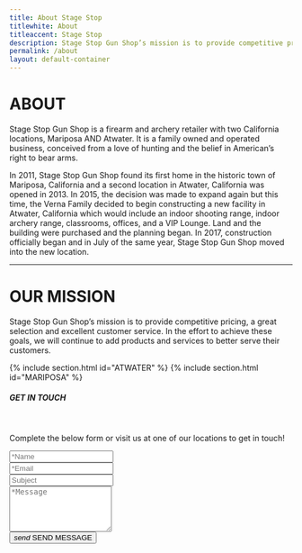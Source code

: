 ```yaml
---
title: About Stage Stop
titlewhite: About
titleaccent: Stage Stop
description: Stage Stop Gun Shop’s mission is to provide competitive pricing, a great selection and excellent customer service. In the effort to achieve these goals, we will continue to add products and services to better serve their customers.
permalink: /about
layout: default-container
---
```


# ABOUT
Stage Stop Gun Shop is a firearm and archery retailer with two California locations, Mariposa AND Atwater. It is a family owned and operated business, conceived from a love of hunting and the belief in American’s right to bear arms. 

In 2011, Stage Stop Gun Shop found its first home in the historic town of Mariposa, California and a second location in Atwater, California was opened in 2013. In 2015, the decision was made to expand again but this time, the Verna Family decided to begin constructing a new facility in Atwater, California which would include an indoor shooting range, indoor archery range, classrooms, offices, and a VIP Lounge.  Land and the building were purchased and the planning began.  In 2017, construction officially began and in July of the same year, Stage Stop Gun Shop moved into the new location.

<hr>

# OUR MISSION
Stage Stop Gun Shop’s mission is to provide competitive pricing, a great selection and excellent customer service.  In the effort to achieve these goals, we will continue to add products and services to better serve their customers. 


{% include section.html id="ATWATER" %}
{% include section.html id="MARIPOSA" %}


<section id="contact">
    <div class="container">
        <div class="row vcenter">
            <div class="col-md-5">
                <h5 class="mt-3">GET IN TOUCH</h5>
                <div class="spacer spacer-line border-primary ml-0">&nbsp;</div>
                <p class="lead">
                    Complete the below form or visit us at one of our locations to get in touch!
                </p>
                <form action="//formspree.io/info@ssgs.us" method="POST" id="contactForm" data-toggle="validator">
                    <div class="row">
                        <div class="col-md-6 sub-col-left">
                            <div class="form-group">
                                <input type="email" class="form-control" id="name" placeholder="*Name" required>
                                <div class="help-block with-errors"></div>
                            </div>
                        </div><!-- / sub-column -->
                        <div class="col-md-6 sub-col-right">
                            <div class="form-group">
                                <input type="text" class="form-control" id="email" placeholder="*Email">
                                <div class="help-block with-errors"></div>
                            </div>
                        </div><!-- / sub-column -->
                        <div class="col-md-12">
                            <div class="form-group">
                                <input type="text" class="form-control" id="subject" placeholder="Subject">
                                <div class="help-block with-errors"></div>
                            </div>
                        </div><!-- / sub-column -->
                        <div class="col-md-12">
                            <div class="form-group">
                                <textarea id="message" class="form-control" rows="5" placeholder="*Message" required></textarea>
                                <div class="help-block with-errors"></div>
                            </div>
                        </div><!-- / sub-column -->
                    </div><!-- / row -->
                    <button type="submit" id="form-submit" class="btn btn-primary"><i class="md-icon dp14 mr-1">send</i> <span>SEND MESSAGE</span></button>
                    <div id="msgSubmit" class="h3 text-center hidden"></div>
                    <div class="clearfix"></div> 
                </form><!-- / contactform -->
            </div><!-- / column -->
            <div class="col-md-7">
                <div id="map">
                </div><!-- / map -->
            </div><!-- / column -->
        </div><!-- / row -->
    </div><!-- / container -->
</section> <!-- / contact -->